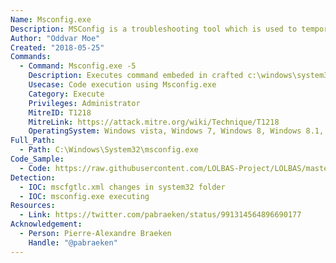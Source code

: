 ```yaml
---
Name: Msconfig.exe
Description: MSConfig is a troubleshooting tool which is used to temporarily disable or re-enable software, device drivers or Windows services that run during startup process to help the user determine the cause of a problem with Windows
Author: "Oddvar Moe"
Created: "2018-05-25"
Commands:
  - Command: Msconfig.exe -5
    Description: Executes command embeded in crafted c:\windows\system32\mscfgtlc.xml.
    Usecase: Code execution using Msconfig.exe
    Category: Execute
    Privileges: Administrator
    MitreID: T1218
    MitreLink: https://attack.mitre.org/wiki/Technique/T1218
    OperatingSystem: Windows vista, Windows 7, Windows 8, Windows 8.1, Windows 10
Full_Path:
  - Path: C:\Windows\System32\msconfig.exe
Code_Sample:
  - Code: https://raw.githubusercontent.com/LOLBAS-Project/LOLBAS/master/OSBinaries/Payload/mscfgtlc.xml
Detection:
  - IOC: mscfgtlc.xml changes in system32 folder
  - IOC: msconfig.exe executing
Resources:
  - Link: https://twitter.com/pabraeken/status/991314564896690177
Acknowledgement:
  - Person: Pierre-Alexandre Braeken
    Handle: "@pabraeken"
---
```

